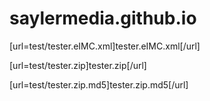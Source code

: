 # saylermedia.github.io

[url=test/tester.eIMC.xml]tester.eIMC.xml[/url]

[url=test/tester.zip]tester.zip[/url]

[url=test/tester.zip.md5]tester.zip.md5[/url]
